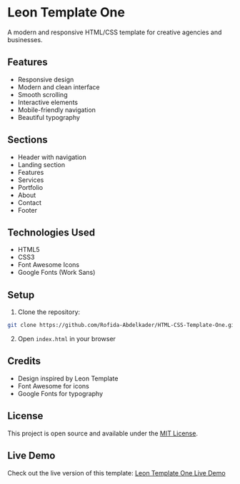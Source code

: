 # Leon Template One

A modern and responsive HTML/CSS template for creative agencies and businesses.

## Features

- Responsive design
- Modern and clean interface
- Smooth scrolling
- Interactive elements
- Mobile-friendly navigation
- Beautiful typography

## Sections

- Header with navigation
- Landing section
- Features
- Services
- Portfolio
- About
- Contact
- Footer

## Technologies Used

- HTML5
- CSS3
- Font Awesome Icons
- Google Fonts (Work Sans)

## Setup

1. Clone the repository:
```bash
git clone https://github.com/Rofida-Abdelkader/HTML-CSS-Template-One.git
```

2. Open `index.html` in your browser

## Credits

- Design inspired by Leon Template
- Font Awesome for icons
- Google Fonts for typography

## License

This project is open source and available under the [MIT License](LICENSE). 

## Live Demo

Check out the live version of this template: [Leon Template One Live Demo](https://rofida-abdelkader.github.io/HTML-CSS-Template-One/)
